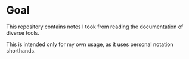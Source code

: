 # Goal #

This repository contains notes I took from reading the documentation of diverse tools.

This is intended only for my own usage, as it uses personal notation shorthands.
